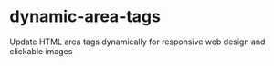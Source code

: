 # dynamic-area-tags
Update HTML area tags dynamically for responsive web design and clickable images
